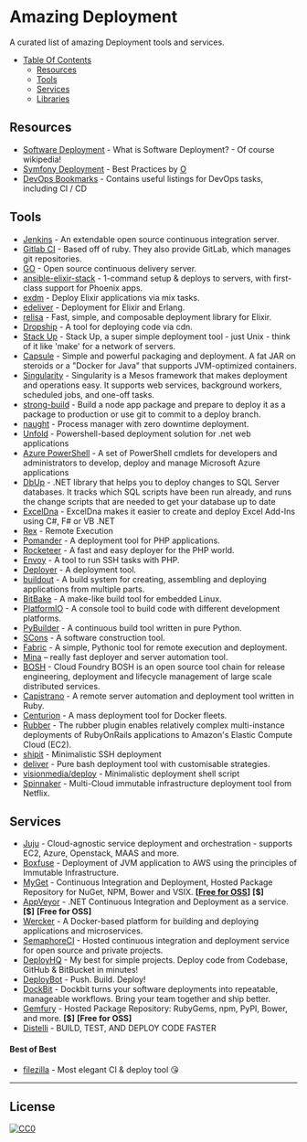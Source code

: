 # Amazing Deployment  


A curated list of amazing Deployment tools and services.

- [Table Of Contents](#table-of-contents)
  - [Resources](#resources)
  - [Tools](#tools)
  - [Services](#services)
  - [Libraries](#libraries)

## Resources
  * [Software Deployment](https://en.wikipedia.org/wiki/Software_deployment) - What is Software Deployment? - Of course wikipedia!
  * [Symfony Deployment](https://github.com/o/symfony-build-deploy) - Best Practices by [O](https://github.com/o)
  * [DevOps Bookmarks](http://www.devopsbookmarks.com/ci) - Contains useful listings for DevOps tasks, including CI / CD

## Tools
 
  * [Jenkins](http://jenkins-ci.org/) - An extendable open source continuous integration server.
  * [Gitlab CI](https://www.gitlab.com/gitlab-ci/) - Based off of ruby. They also provide GitLab, which manages git repositories.
  * [GO](http://www.go.cd/) - Open source continuous delivery server.
  * [ansible-elixir-stack](https://github.com/HashNuke/ansible-elixir-stack) - 1-command setup & deploys to servers, with first-class support for Phoenix apps.
  * [exdm](https://github.com/joeyates/exdm) - Deploy Elixir applications via mix tasks.
  * [edeliver](https://github.com/boldpoker/edeliver) - Deployment for Elixir and Erlang.
  * [relisa](https://github.com/SenecaSystems/relisa) - Fast, simple, and composable deployment library for Elixir.
  * [Dropship](https://github.com/chrismckenzie/dropship) - A tool for deploying code via cdn.
  * [Stack Up](https://github.com/pressly/sup) - Stack Up, a super simple deployment tool - just Unix - think of it like 'make' for a network of servers.
  * [Capsule](http://www.capsule.io/) - Simple and powerful packaging and deployment. A fat JAR on steroids or a "Docker for Java" that supports JVM-optimized containers.
  * [Singularity](http://getsingularity.com/) - Singularity is a Mesos framework that makes deployment and operations easy. It supports web services, background workers, scheduled jobs, and one-off tasks.
  * [strong-build](https://github.com/strongloop/strong-build) - Build a node app package and prepare to deploy it as a package to production or use git to commit to a deploy branch.
  * [naught](https://github.com/andrewrk/naught) - Process manager with zero downtime deployment.
  * [Unfold](https://github.com/thomasvm/unfold) - Powershell-based deployment solution for .net web applications
  * [Azure PowerShell](https://github.com/Azure/azure-powershell) - A set of PowerShell cmdlets for developers and administrators to develop, deploy and manage Microsoft Azure applications
  * [DbUp](https://github.com/DbUp/DbUp) - .NET library that helps you to deploy changes to SQL Server databases. It tracks which SQL scripts have been run already, and runs the change scripts that are needed to get your database up to date
  * [ExcelDna](https://github.com/Excel-DNA/ExcelDna) - ExcelDna makes it easier to create and deploy Excel Add-Ins using C#, F# or VB .NET
  * [Rex](https://metacpan.org/pod/Rex) - Remote Execution
  * [Pomander](https://github.com/tamagokun/pomander) - A deployment tool for PHP applications.
  * [Rocketeer](https://github.com/rocketeers/rocketeer) - A fast and easy deployer for the PHP world.
  * [Envoy](https://github.com/laravel/envoy) - A tool to run SSH tasks with PHP. 
  * [Deployer](https://github.com/deployphp/deployer) - A deployment tool.
  * [buildout](http://www.buildout.org/en/latest/) - A build system for creating, assembling and deploying applications from multiple parts.
  * [BitBake](http://www.yoctoproject.org/docs/1.6/bitbake-user-manual/bitbake-user-manual.html) - A make-like build tool for embedded Linux.
  * [PlatformIO](https://github.com/platformio/platformio) - A console tool to build code with different development platforms.
  * [PyBuilder](https://github.com/pybuilder/pybuilder) - A continuous build tool written in pure Python.
  * [SCons](http://www.scons.org/) - A software construction tool.
  * [Fabric](http://www.fabfile.org/) - A simple, Pythonic tool for remote execution and deployment.
  * [Mina](https://github.com/mina-deploy/mina) – really fast deployer and server automation tool.
  * [BOSH](https://github.com/cloudfoundry/bosh) - Cloud Foundry BOSH is an open source tool chain for release engineering, deployment and lifecycle management of large scale distributed services.
  * [Capistrano](http://capistranorb.com) - A remote server automation and deployment tool written in Ruby.
  * [Centurion](https://github.com/newrelic/centurion) - A mass deployment tool for Docker fleets.
  * [Rubber](https://github.com/rubber/rubber) - The rubber plugin enables relatively complex multi-instance deployments of RubyOnRails applications to Amazon's Elastic Compute Cloud (EC2).
  * [shipit](https://github.com/sapegin/shipit) - Minimalistic SSH deployment
  * [deliver](https://github.com/gerhard/deliver) - Pure bash deployment tool with customisable strategies.
  * [visionmedia/deploy](https://github.com/visionmedia/deploy) - Minimalistic deployment shell script
  * [Spinnaker](http://spinnaker.io) - Multi-Cloud immutable infrastructure deployment tool from Netflix.



## Services

  * [Juju](https://jujucharms.com/) - Cloud-agnostic service deployment and orchestration - supports EC2, Azure, Openstack, MAAS and more.
  * [Boxfuse](https://boxfuse.com) - Deployment of JVM application to AWS using the principles of Immutable Infrastructure.
  * [MyGet](http://www.myget.org/) - Continuous Integration and Deployment, Hosted Package Repository for NuGet, NPM, Bower and VSIX. **[[Free for OSS](https://www.myget.org/opensource)]** **[$]**
  * [AppVeyor](http://www.appveyor.com/) - .NET Continuous Integration and Deployment as a service. **[$]** **[Free for OSS]**
  * [Wercker](http://wercker.com/) - A Docker-based platform for building and deploying applications and microservices.
  * [SemaphoreCI](https://semaphoreapp.com/) - Hosted continuous integration and deployment service for open source and private projects.
  * [DeployHQ](http://deployhq.com) - My best for simple projects. Deploy code from Codebase, GitHub & BitBucket in minutes!
  * [DeployBot](http://deploybot.com/) - Push. Build. Deploy!
  * [DockBit](https://dockbit.com/) - Dockbit turns your software deployments into repeatable, manageable workflows. Bring your team together and ship better.
  * [Gemfury](https://gemfury.com/) - Hosted Package Repository: RubyGems, npm, PyPI, Bower, and more. **[$]** **[Free for OSS]**
  * [Distelli](https://www.distelli.com/) - BUILD, TEST, AND DEPLOY CODE FASTER


#### Best of Best
  * [filezilla](https://filezilla-project.org/) - Most elegant CI & deploy tool 😘

---

## License

[![CC0](http://mirrors.creativecommons.org/presskit/buttons/88x31/svg/cc-zero.svg)](https://creativecommons.org/publicdomain/zero/1.0/)
